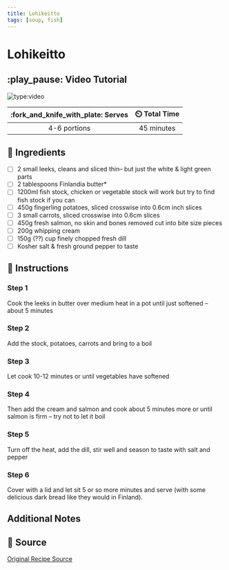 ```yaml
---
title: Lohikeitto
tags: [soup, fish]
---
```


# Lohikeitto

## :play_pause: Video Tutorial
![type:video](https://www.youtube.com/embed/MvwZ8x-k8Uk?si=zHva9wIr31YZoMNL)

| :fork_and_knife_with_plate: Serves | :timer_clock: Total Time |
|:----------------------------------:|:-----------------------: |
| 4-6 portions | 45 minutes |

## :salt: Ingredients
- [ ] 2 small leeks, cleans and sliced thin– but just the white & light green parts
- [ ] 2 tablespoons Finlandia butter*
- [ ] 1200ml fish stock, chicken or vegetable stock will work but try to find fish stock if you can
- [ ] 450g fingerling potatoes, sliced crosswise into 0.6cm inch slices
- [ ] 3 small carrots, sliced crosswise into 0.6cm slices
- [ ] 450g fresh salmon, no skin and bones removed cut into bite size pieces
- [ ] 200g whipping cream
- [ ] 150g (??) cup finely chopped fresh dill
- [ ] Kosher salt & fresh ground pepper to taste

## :pencil: Instructions

### Step 1
Cook the leeks in butter over medium heat in a pot until just softened – about 5 minutes
### Step 2
Add the stock, potatoes, carrots and bring to a boil
### Step 3
Let cook 10-12 minutes or until vegetables have softened
### Step 4
Then add the cream and salmon and cook about 5 minutes more or until salmon is firm – try not to let it boil
### Step 5
Turn off the heat, add the dill, stir well and season to taste with salt and pepper
### Step 6
Cover with a lid and let sit 5 or so more minutes and serve (with some delicious dark bread like they would in Finland).

## Additional Notes

## :link: Source
[Original Recipe Source](https://www.thecookingguy.com/cookbook/2016/10/12/salmon-soup-finland-finlandia-butter-recipe)
